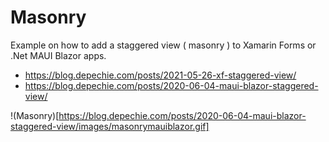 # Masonry

Example on how to add a staggered view ( masonry ) to Xamarin Forms or .Net MAUI Blazor apps.
* https://blog.depechie.com/posts/2021-05-26-xf-staggered-view/
* https://blog.depechie.com/posts/2020-06-04-maui-blazor-staggered-view/

!(Masonry)[https://blog.depechie.com/posts/2020-06-04-maui-blazor-staggered-view/images/masonrymauiblazor.gif]
